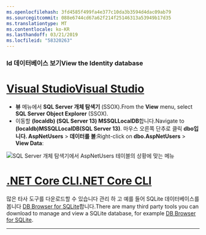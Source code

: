 ```yaml
---
ms.openlocfilehash: 3fd4585f499fa4e377c10da3b3594d4dac09ab79
ms.sourcegitcommit: 088e6744cd67a62f214f25146313a53949b17d35
ms.translationtype: MT
ms.contentlocale: ko-KR
ms.lasthandoff: 03/21/2019
ms.locfileid: "58320263"
---
```

### <a name="view-the-identity-database"></a><span data-ttu-id="050c2-101">Id 데이터베이스 보기</span><span class="sxs-lookup"><span data-stu-id="050c2-101">View the Identity database</span></span>

# <a name="visual-studiotabvisual-studio"></a>[<span data-ttu-id="050c2-102">Visual Studio</span><span class="sxs-lookup"><span data-stu-id="050c2-102">Visual Studio</span></span>](#tab/visual-studio) 

* <span data-ttu-id="050c2-103">**뷰** 메뉴에서 **SQL Server 개체 탐색기** (SSOX).</span><span class="sxs-lookup"><span data-stu-id="050c2-103">From the **View** menu, select **SQL Server Object Explorer** (SSOX).</span></span>
* <span data-ttu-id="050c2-104">이동할 **(localdb) (SQL Server 13) MSSQLLocalDB**합니다.</span><span class="sxs-lookup"><span data-stu-id="050c2-104">Navigate to **(localdb)MSSQLLocalDB(SQL Server 13)**.</span></span> <span data-ttu-id="050c2-105">마우스 오른쪽 단추로 클릭 **dbo입니다. AspNetUsers** > **데이터를 볼**:</span><span class="sxs-lookup"><span data-stu-id="050c2-105">Right-click on **dbo.AspNetUsers** > **View Data**:</span></span>

![SQL Server 개체 탐색기에서 AspNetUsers 테이블의 상황에 맞는 메뉴](~/security/authentication/accconfirm/_static/ssox.png)

# <a name="net-core-clitabnetcore-cli"></a>[<span data-ttu-id="050c2-107">.NET Core CLI</span><span class="sxs-lookup"><span data-stu-id="050c2-107">.NET Core CLI</span></span>](#tab/netcore-cli)

<span data-ttu-id="050c2-108">많은 타사 도구를 다운로드할 수 있습니다 관리 하 고 예를 들어 SQLite 데이터베이스를 봅니다 [DB Browser for SQLite](http://sqlitebrowser.org/)합니다.</span><span class="sxs-lookup"><span data-stu-id="050c2-108">There are many third party tools you can download to manage and view a SQLite database, for example [DB Browser for SQLite](http://sqlitebrowser.org/).</span></span>

---